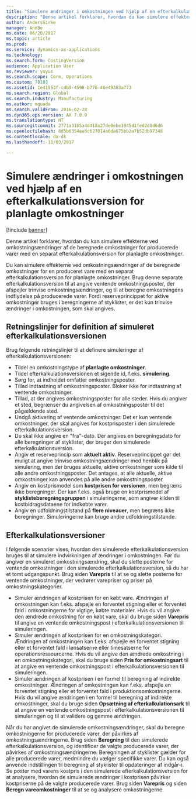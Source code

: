 ```yaml
---
title: "Simulere ændringer i omkostningen ved hjælp af en efterkalkulationsversion for planlagte omkostninger"
description: "Denne artikel forklarer, hvordan du kan simulere effekterne ved omkostningsændringer af de beregnede omkostninger for producerede varer med en separat efterkalkulationsversion for planlagte omkostninger."
author: AndersGirke
manager: AnnBe
ms.date: 06/20/2017
ms.topic: article
ms.prod: 
ms.service: dynamics-ax-applications
ms.technology: 
ms.search.form: CostingVersion
audience: Application User
ms.reviewer: yuyus
ms.search.scope: Core, Operations
ms.custom: 78183
ms.assetid: 1e41953f-cdb9-4598-b776-46e49383a773
ms.search.region: Global
ms.search.industry: Manufacturing
ms.author: mguada
ms.search.validFrom: 2016-02-28
ms.dyn365.ops.version: AX 7.0.0
ms.translationtype: HT
ms.sourcegitcommit: 2771a31b5a4d418a27de0ebe1945d1fed2d8d6d6
ms.openlocfilehash: 8d5b6354ee8c627014a6da675bb2a7b52db97348
ms.contentlocale: da-dk
ms.lasthandoff: 11/03/2017

---
```


# <a name="simulate-cost-changes-by-using-a-costing-version-for-planned-costs"></a>Simulere ændringer i omkostningen ved hjælp af en efterkalkulationsversion for planlagte omkostninger

[!include [banner](../includes/banner.md)]

Denne artikel forklarer, hvordan du kan simulere effekterne ved omkostningsændringer af de beregnede omkostninger for producerede varer med en separat efterkalkulationsversion for planlagte omkostninger.

Du kan simulere effekterne ved omkostningsændringer af de beregnede omkostninger for en produceret vare med en separat efterkalkulationsversion for planlagte omkostninger. Brug denne separate efterkalkulationsversion til at angive ventende omkostningsposter, der afspejler trinvise omkostningsændringer, og til at beregne omkostningens indflydelse på producerede varer. Fordi reserveprincippet for aktive omkostninger bruges i beregningerne af styklister, er det kun trinvise ændringer i omkostningen, som skal angives.

## <a name="guidelines-for-defining-the-simulation-costing-version"></a>Retningslinjer for definition af simuleret efterkalkulationsversionen
Brug følgende retningslinjer til at definere simuleringer af efterkalkulationsversionen:

-   Tildel en omkostningstype af **planlagte omkostninger**.
-   Tildel efterkalkulationsversionen et sigende id, f.eks. **simulering**.
-   Sørg for, at indholdet omfatter omkostningsposter.
-   Tillad indtastning af omkostningsposter. Bloker ikke for indtastning af ventende omkostninger.
-   Tillad, at der angives omkostningsposter for alle steder. Hvis du angiver et sted, begrænser du angivelsen af omkostningsposter til det pågældende sted.
-   Undgå aktivering af ventende omkostninger. Det er kun ventende omkostninger, der skal angives for kostprisposter i den simulerede efterkalkulationsversion.
-   Du skal ikke angive en "fra"-dato. Der angives en beregningsdato for alle beregninger af styklister, der bruger den simulerede efterkalkulationsversion.
-   Angiv et reserveprincip som **aktuelt aktiv**. Reserveprincippet gør det muligt at angive trinvise omkostningsændringer med henblik på simulering, men der bruges aktuelle, aktive omkostninger som kilde til alle andre omkostningsposter. Det antages, at alle aktuelle, aktive omkostninger kan anvendes på alle andre omkostningsposter.
-   Angiv en kostprismodel som **kostprisen for versionen**, men begræns ikke beregninger. Der kan f.eks. også bruge en kostprismodel af **styklisteberegningsgruppen** i simuleringerne, som angiver kilden til kostbidragsdataene for indkøbte varer.
-   Angiv en udfoldningstilstand på **flere niveauer**, men begræns ikke beregninger. Simuleringerne kan bruge andre udfoldningstilstande.

## <a name="costing-versions"></a>Efterkalkulationsversioner
I følgende scenarier vises, hvordan den simulerede efterkalkulationsversion bruges til at simulere indvirkningen af ændringer i omkostningen. Før du angiver en simuleret omkostningsændring, skal du slette posterne for ventende omkostninger i den simulerede efterkalkulationsversion, så du har et tomt udgangspunkt. Brug siden **Varepris** til at se og slette posterne for ventende omkostninger, der vedrører varepriser og priser på omkostningskategorier.

-   Simuler ændringen af kostprisen for en købt vare. Ændringen af omkostningen kan f.eks. afspejle en forventet stigning eller et forventet fald i omkostningerne for vigtige, købte materialer. Hvis du vil angive den ændrede omkostning for en købt vare, skal du bruge siden **Varepris** til angive en ventende omkostningspost i efterkalkulationsversionen til simuleringen.
-   Simuler ændringen af kostprisen for en omkostningskategori. Ændringen af omkostningen kan f.eks. afspejle en forventet stigning eller et forventet fald i lønsatserne eller timesatserne for operationsressourcerne. Hvis du vil angive den ændrede omkostning i en omkostningskategori, skal du bruge siden **Pris for omkostningsart** til at angive en ventende omkostningspost i efterkalkulationsversionen til simuleringen.
-   Simuler ændringen af kostprisen i en formel til beregning af indirekte omkostninger. Ændringen af omkostningen kan f.eks. afspejle en forventet stigning eller et forventet fald i produktionsomkostningerne. Hvis du vil angive ændringen i en formel til beregning af indirekte omkostninger, skal du bruge siden **Opsætning af efterkalkulationsark** til at angive en ventende omkostningspost i efterkalkulationsversionen til simuleringen og til at validere og gemme ændringen.

Når du har angivet de simulerede omkostningsændringer, skal du beregne omkostningerne for producerede varer, der påvirkes af omkostningsændringerne. Brug siden **Beregning** til den simulerede efterkalkulationsversion, og identificer de valgte producerede varer, der påvirkes af omkostningsændringerne. Beregningen af styklister gælder for alle producerede varer, medmindre du vælger specifikke varer. Du kan også anvende indstillingen til beregning af styklister til opdateringer af indgår-i. Se poster med varens kostpris i den simulerede efterkalkulationsversion for at analysere, hvordan de simulerede ændringer i kostprisen påvirker kostpriserne på de valgte producerede varer. Brug siden **Varepris** og siden **Beregn vareomkostninger** til at se og analysere omkostningerne.




